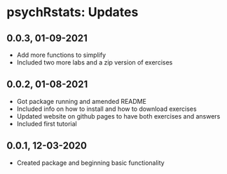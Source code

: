 # psychRstats: Updates

## 0.0.3, 01-09-2021

* Add more functions to simplify
* Included two more labs and a zip version of exercises

## 0.0.2, 01-08-2021

* Got package running and amended README
* Included info on how to install and how to download exercises
* Updated website on github pages to have both exercises and answers
* Included first tutorial

## 0.0.1, 12-03-2020

* Created package and beginning basic functionality